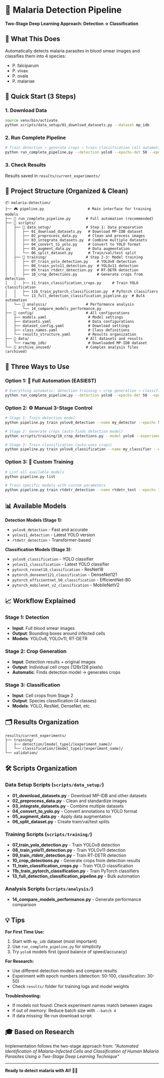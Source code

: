# 🦠 Malaria Detection Pipeline
**Two-Stage Deep Learning Approach: Detection → Classification**

## 🎯 What This Does
Automatically detects malaria parasites in blood smear images and classifies them into 4 species:
- P. falciparum
- P. vivax
- P. ovale
- P. malariae

## 🚀 Quick Start (3 Steps)

### 1. Download Data
```bash
source venv/bin/activate
python scripts/data_setup/01_download_datasets.py --dataset mp_idb
```

### 2. Run Complete Pipeline
```bash
# Train detection → generate crops → train classification (all automatic)
python run_complete_pipeline.py --detection yolo8 --epochs-det 50 --epochs-cls 30
```

### 3. Check Results
Results saved in `results/current_experiments/`

## 📁 Project Structure (Organized & Clean)

```
📦 malaria-detection/
├── 🎮 pipeline.py                    # Main interface for training models
├── 🚀 run_complete_pipeline.py       # Full automation (recommended)
├── 📂 scripts/
│   ├── 📁 data_setup/                # Step 1: Data preparation
│   │   ├── 01_download_datasets.py   # Download MP-IDB dataset
│   │   ├── 02_preprocess_data.py     # Clean and process images
│   │   ├── 03_integrate_datasets.py  # Combine multiple datasets
│   │   ├── 04_convert_to_yolo.py     # Convert to YOLO format
│   │   ├── 05_augment_data.py        # Data augmentation
│   │   └── 06_split_dataset.py       # Train/val/test split
│   ├── 📁 training/                  # Step 2-3: Model training
│   │   ├── 07_train_yolo_detection.py    # YOLOv8 detection
│   │   ├── 08_train_yolo11_detection.py  # YOLOv11 detection
│   │   ├── 09_train_rtdetr_detection.py  # RT-DETR detection
│   │   ├── 10_crop_detections.py         # Generate crops from detection
│   │   ├── 11_train_classification_crops.py     # Train YOLO classification
│   │   ├── 11b_train_pytorch_classification.py  # PyTorch classifiers
│   │   └── 13_full_detection_classification_pipeline.py  # Bulk automation
│   └── 📁 analysis/                  # Performance analysis
│       └── 14_compare_models_performance.py
├── 📂 config/                        # All configurations
│   ├── models.yaml                   # Model settings
│   ├── datasets.yaml                 # Data configurations
│   ├── dataset_config.yaml           # Download settings
│   ├── class_names.yaml              # Class definitions
│   └── results_structure.yaml        # Results organization
├── 📂 data/                          # All datasets and results
│   └── raw/mp_idb/                   # Downloaded MP-IDB dataset
└── 📂 archive_unused/                # Complex analysis files (archived)
```

## 🔄 Three Ways to Use

### Option 1: 🎯 Full Automation (EASIEST)
```bash
# Everything automatic: detection training → crop generation → classification training
python run_complete_pipeline.py --detection yolo8 --epochs-det 50 --epochs-cls 30
```

### Option 2: ⚙️ Manual 3-Stage Control
```bash
# Stage 1: Train detection model
python pipeline.py train yolov8_detection --name my_detector --epochs 50

# Stage 2: Generate crops (auto-finds detection model)
python scripts/training/10_crop_detections.py --model yolo8 --experiment my_detector

# Stage 3: Train classification (auto-uses crops)
python pipeline.py train yolov8_classification --name my_classifier --epochs 30
```

### Option 3: 🔧 Custom Training
```bash
# List all available models
python pipeline.py list

# Train specific models with custom parameters
python pipeline.py train rtdetr_detection --name rtdetr_test --epochs 100 --batch 8
```

## 📊 Available Models

**Detection Models (Stage 1):**
- `yolov8_detection` - Fast and accurate
- `yolov11_detection` - Latest YOLO version
- `rtdetr_detection` - Transformer-based

**Classification Models (Stage 3):**
- `yolov8_classification` - YOLO classifier
- `yolov11_classification` - Latest YOLO classifier
- `pytorch_resnet18_classification` - ResNet18
- `pytorch_densenet121_classification` - DenseNet121
- `pytorch_efficientnet_b0_classification` - EfficientNet-B0
- `pytorch_mobilenet_v2_classification` - MobileNetV2

## 📈 Workflow Explained

### Stage 1: Detection
- **Input**: Full blood smear images
- **Output**: Bounding boxes around infected cells
- **Models**: YOLOv8, YOLOv11, RT-DETR

### Stage 2: Crop Generation
- **Input**: Detection results + original images
- **Output**: Individual cell crops (128x128 pixels)
- **Automatic**: Finds detection model → generates crops

### Stage 3: Classification
- **Input**: Cell crops from Stage 2
- **Output**: Species classification (4 classes)
- **Models**: YOLO, ResNet, DenseNet, etc.

## 🗂️ Results Organization

```
results/current_experiments/
├── training/
│   ├── detection/[model_type]/[experiment_name]/
│   └── classification/[model_type]/[experiment_name]/
└── validation/
```

## 🛠️ Scripts Organization

### Data Setup Scripts (`scripts/data_setup/`)
- **01_download_datasets.py** - Download MP-IDB and other datasets
- **02_preprocess_data.py** - Clean and standardize images
- **03_integrate_datasets.py** - Combine multiple datasets
- **04_convert_to_yolo.py** - Convert annotations to YOLO format
- **05_augment_data.py** - Apply data augmentation
- **06_split_dataset.py** - Create train/val/test splits

### Training Scripts (`scripts/training/`)
- **07_train_yolo_detection.py** - Train YOLOv8 detection
- **08_train_yolo11_detection.py** - Train YOLOv11 detection
- **09_train_rtdetr_detection.py** - Train RT-DETR detection
- **10_crop_detections.py** - Generate crops from detection results
- **11_train_classification_crops.py** - Train YOLO classification
- **11b_train_pytorch_classification.py** - Train PyTorch classifiers
- **13_full_detection_classification_pipeline.py** - Bulk automation

### Analysis Scripts (`scripts/analysis/`)
- **14_compare_models_performance.py** - Generate performance comparison

## 💡 Tips

**For First Time Use:**
1. Start with `mp_idb` dataset (most important)
2. Use `run_complete_pipeline.py` for simplicity
3. Try `yolo8` models first (good balance of speed/accuracy)

**For Research:**
- Use different detection models and compare results
- Experiment with epoch numbers (detection: 50-100, classification: 30-50)
- Check `results/` folder for training logs and model weights

**Troubleshooting:**
- If models not found: Check experiment names match between stages
- If out of memory: Reduce batch size with `--batch 4`
- If data missing: Re-run download script

## 🎓 Based on Research
Implementation follows the two-stage approach from:
*"Automated Identification of Malaria-Infected Cells and Classification of Human Malaria Parasites Using a Two-Stage Deep Learning Technique"*

---
**Ready to detect malaria with AI! 🔬🤖**